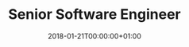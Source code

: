 ---
date: 2018-01-21T00:00:00+01:00
draft: false
title: "Senior Software Engineer"
jobTitle: "Senior Software Engineer"
company: "Trusting Social"
location: "India"
duration: "2018-2019"
---